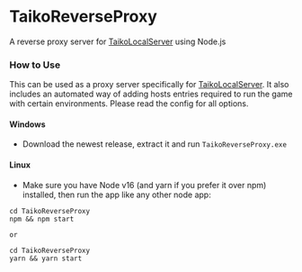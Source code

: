 # TaikoReverseProxy
A reverse proxy server for [TaikoLocalServer](https://github.com/asesidaa/TaikoLocalServer) using Node.js

### How to Use
This can be used as a proxy server specifically for [TaikoLocalServer](https://github.com/asesidaa/TaikoLocalServer). It also includes an automated way of adding hosts entries required to run the game with certain environments. Please read the config for all options.

#### Windows
- Download the newest release, extract it and run `TaikoReverseProxy.exe`

#### Linux
- Make sure you have Node v16 (and yarn if you prefer it over npm) installed, then run the app like any other node app:
```
cd TaikoReverseProxy
npm && npm start

or

cd TaikoReverseProxy
yarn && yarn start
```
